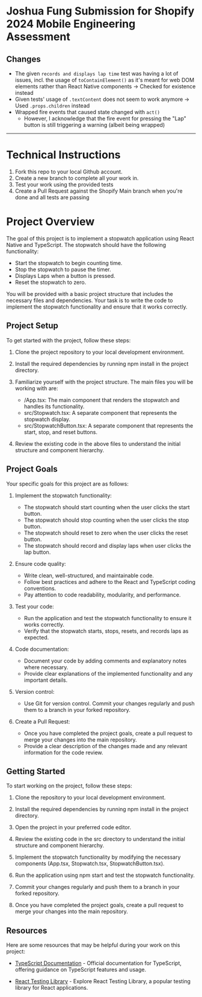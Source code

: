 # Joshua Fung Submission for Shopify 2024 Mobile Engineering Assessment

## Changes

- The given `records and displays lap time` test was having a lot of issues, incl. the usage of `toContainElement()` as it's meant for web DOM elements rather than React Native components -> Checked for existence instead
- Given tests' usage of `.textContent` does not seem to work anymore -> Used `.props.children` instead
- Wrapped fire events that caused state changed with `act()`
  - However, I acknowledge that the fire event for pressing the "Lap" button is still triggering a warning (albeit being wrapped)

---

# Technical Instructions

1. Fork this repo to your local Github account.
2. Create a new branch to complete all your work in.
3. Test your work using the provided tests
4. Create a Pull Request against the Shopify Main branch when you're done and all tests are passing

# Project Overview

The goal of this project is to implement a stopwatch application using React Native and TypeScript. The stopwatch should have the following functionality:

- Start the stopwatch to begin counting time.
- Stop the stopwatch to pause the timer.
- Displays Laps when a button is pressed.
- Reset the stopwatch to zero.

You will be provided with a basic project structure that includes the necessary files and dependencies. Your task is to write the code to implement the stopwatch functionality and ensure that it works correctly.

## Project Setup

To get started with the project, follow these steps:

1. Clone the project repository to your local development environment.

2. Install the required dependencies by running npm install in the project directory.

3. Familiarize yourself with the project structure. The main files you will be working with are:

   - /App.tsx: The main component that renders the stopwatch and handles its functionality.
   - src/Stopwatch.tsx: A separate component that represents the stopwatch display.
   - src/StopwatchButton.tsx: A separate component that represents the start, stop, and reset buttons.

4. Review the existing code in the above files to understand the initial structure and component hierarchy.

## Project Goals

Your specific goals for this project are as follows:

1. Implement the stopwatch functionality:

   - The stopwatch should start counting when the user clicks the start button.
   - The stopwatch should stop counting when the user clicks the stop button.
   - The stopwatch should reset to zero when the user clicks the reset button.
   - The stopwatch should record and display laps when user clicks the lap button.

2. Ensure code quality:

   - Write clean, well-structured, and maintainable code.
   - Follow best practices and adhere to the React and TypeScript coding conventions.
   - Pay attention to code readability, modularity, and performance.

3. Test your code:

   - Run the application and test the stopwatch functionality to ensure it works correctly.
   - Verify that the stopwatch starts, stops, resets, and records laps as expected.

4. Code documentation:

   - Document your code by adding comments and explanatory notes where necessary.
   - Provide clear explanations of the implemented functionality and any important details.

5. Version control:

   - Use Git for version control. Commit your changes regularly and push them to a branch in your forked repository.

6. Create a Pull Request:
   - Once you have completed the project goals, create a pull request to merge your changes into the main repository.
   - Provide a clear description of the changes made and any relevant information for the code review.

## Getting Started

To start working on the project, follow these steps:

1. Clone the repository to your local development environment.

2. Install the required dependencies by running npm install in the project directory.

3. Open the project in your preferred code editor.

4. Review the existing code in the src directory to understand the initial structure and component hierarchy.

5. Implement the stopwatch functionality by modifying the necessary components (App.tsx, Stopwatch.tsx, StopwatchButton.tsx).

6. Run the application using npm start and test the stopwatch functionality.

7. Commit your changes regularly and push them to a branch in your forked repository.

8. Once you have completed the project goals, create a pull request to merge your changes into the main repository.

## Resources

Here are some resources that may be helpful during your work on this project:

- [TypeScript Documentation](https://www.typescriptlang.org/docs/) - Official documentation for TypeScript, offering guidance on TypeScript features and usage.

- [React Testing Library](https://testing-library.com/docs/react-testing-library/intro/) - Explore React Testing Library, a popular testing library for React applications.
